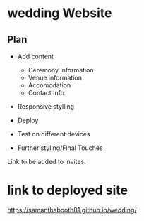 # wedding Website

## Plan 
-  Add content
    - Ceremony Information
    - Venue information
    - Accomodation
    - Contact Info

- Responsive stylling
- Deploy
- Test on different devices
- Further styling/Final Touches

Link to be added to invites. 

# link to deployed site
https://samanthabooth81.github.io/wedding/ 
